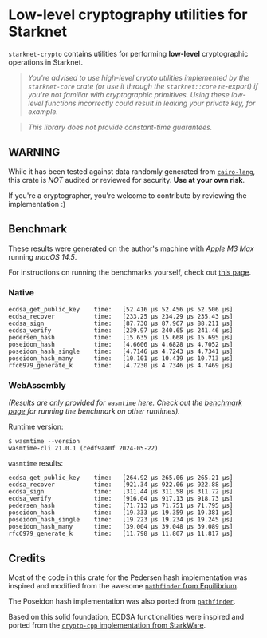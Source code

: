 # Low-level cryptography utilities for Starknet

`starknet-crypto` contains utilities for performing **low-level** cryptographic operations in Starknet.

> _You're advised to use high-level crypto utilities implemented by the `starknet-core` crate (or use it through the `starknet::core` re-export) if you're not familiar with cryptographic primitives. Using these low-level functions incorrectly could result in leaking your private key, for example._

> _This library does not provide constant-time guarantees._

## **WARNING**

While it has been tested against data randomly generated from [`cairo-lang`](https://github.com/starkware-libs/cairo-lang), this crate is _NOT_ audited or reviewed for security. **Use at your own risk**.

If you're a cryptographer, you're welcome to contribute by reviewing the implementation :)

## Benchmark

These results were generated on the author's machine with _Apple M3 Max_ running _macOS 14.5_.

For instructions on running the benchmarks yourself, check out [this page](../BENCHMARK.md).

### Native

```log
ecdsa_get_public_key    time:   [52.416 µs 52.456 µs 52.506 µs]
ecdsa_recover           time:   [233.25 µs 234.29 µs 235.43 µs]
ecdsa_sign              time:   [87.730 µs 87.967 µs 88.211 µs]
ecdsa_verify            time:   [239.97 µs 240.65 µs 241.46 µs]
pedersen_hash           time:   [15.635 µs 15.668 µs 15.695 µs]
poseidon_hash           time:   [4.6606 µs 4.6828 µs 4.7052 µs]
poseidon_hash_single    time:   [4.7146 µs 4.7243 µs 4.7341 µs]
poseidon_hash_many      time:   [10.101 µs 10.419 µs 10.713 µs]
rfc6979_generate_k      time:   [4.7230 µs 4.7346 µs 4.7469 µs]
```

### WebAssembly

_(Results are only provided for `wasmtime` here. Check out the [benchmark page](../BENCHMARK.md) for running the benchmark on other runtimes)._

Runtime version:

```console
$ wasmtime --version
wasmtime-cli 21.0.1 (cedf9aa0f 2024-05-22)
```

`wasmtime` results:

```log
ecdsa_get_public_key    time:   [264.92 µs 265.06 µs 265.21 µs]
ecdsa_recover           time:   [921.34 µs 922.06 µs 922.88 µs]
ecdsa_sign              time:   [311.44 µs 311.58 µs 311.72 µs]
ecdsa_verify            time:   [916.04 µs 917.13 µs 918.73 µs]
pedersen_hash           time:   [71.713 µs 71.751 µs 71.795 µs]
poseidon_hash           time:   [19.333 µs 19.359 µs 19.381 µs]
poseidon_hash_single    time:   [19.223 µs 19.234 µs 19.245 µs]
poseidon_hash_many      time:   [39.004 µs 39.048 µs 39.089 µs]
rfc6979_generate_k      time:   [11.798 µs 11.807 µs 11.817 µs]
```

## Credits

Most of the code in this crate for the Pedersen hash implementation was inspired and modified from the awesome [`pathfinder` from Equilibrium](https://github.com/eqlabs/pathfinder/blob/b091cb889e624897dbb0cbec3c1df9a9e411eb1e/crates/pedersen/src/lib.rs).

The Poseidon hash implementation was also ported from [`pathfinder`](https://github.com/eqlabs/pathfinder/blob/00a1a74a90a7b8a7f1d07ac3e616be1cb39cf8f1/crates/stark_poseidon/src/lib.rs).

Based on this solid foundation, ECDSA functionalities were inspired and ported from the [`crypto-cpp` implementation from StarkWare](https://github.com/starkware-libs/crypto-cpp/blob/95864fbe11d5287e345432dbe1e80dea3c35fc58/src/starkware/crypto/ecdsa.cc).
